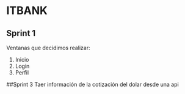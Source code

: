 # ITBANK
## Sprint 1
Ventanas que decidimos realizar: 
1. Inicio
2. Login
3. Perfil

##Sprint 3
Taer información de la cotización del dolar desde una api
